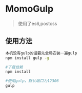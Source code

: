 # MomoGulp

> 使用了es6,postcss

## 使用方法

``` bash
本机没有gulp的话要先全局安装一遍gulp
npm install gulp -g  
```
``` bash
#下载依赖
npm install
```
``` bash
#使用gulp，默认端口为12306
gulp
```

